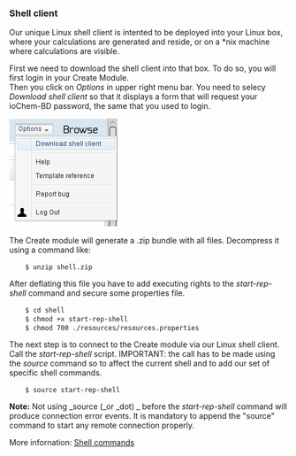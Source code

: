 ### Shell client

Our unique Linux shell client is intented to be deployed into your Linux box, where your calculations are generated and reside, or  on a \*nix machine where calculations are visible. 

First we need to download the shell client into that box. To do so, you will first login in your Create Module.  
Then you click on _Options_ in upper right menu bar. You need to selecy  _Download shell client_ so that it displays a form that will request your ioChem-BD password, the same that you used to login.

![Options menu bar](/images/WebUploadForm5.png)

The Create module will generate a .zip bundle with all  files. Decompress it using a command like:

```console
    $ unzip shell.zip
```

After deflating this file you have to add executing rights to the _start-rep-shell_ command and secure some properties file.

```console
    $ cd shell
    $ chmod +x start-rep-shell
    $ chmod 700 ./resources/resources.properties
```

The next step is to connect to the Create module via our Linux shell client. Call the _start-rep-shell_ script. IMPORTANT: the call has to be made using the _source_ command so to affect the current shell and to add our set of specific shell commands.

```console
    $ source start-rep-shell
```

**Note:** Not using _source \(_or _dot\) _ before the _start-rep-shell_ command will produce connection error events. It is mandatory to append the "source" command to start any remote connection properly.  


More infornation: [Shell commands](/usage/uploading-content-to-create/shell-commands.md)

